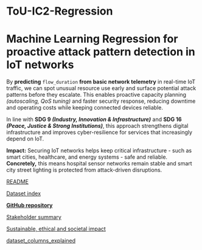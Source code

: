 # ToU-IC2-Regression

# **Machine Learning Regression for proactive attack pattern detection in IoT networks**

By **predicting** `flow_duration` **from basic network telemetry** in real-time IoT traffic, we can spot unusual resource use early and surface potential attack patterns before they escalate. This enables proactive capacity planning *(autoscaling, QoS tuning)* and faster security response, reducing downtime and operating costs while keeping connected devices reliable.

In line with **SDG 9 *(Industry, Innovation & Infrastructure)*** and **SDG 16 *(Peace, Justice & Strong Institutions)***, this approach strengthens digital infrastructure and improves cyber-resilience for services that increasingly depend on IoT.

**Impact:** Securing IoT networks helps keep critical infrastructure - such as smart cities, healthcare, and energy systems - safe and reliable. **Concretely,** this means hospital sensor networks remain stable and smart city street lighting is protected from attack-driven disruptions.

[README](https://www.notion.so/README-25898c6768cd8023b6bfdb582d356dd8?pvs=21)

[Dataset index](https://www.notion.so/Dataset-index-25898c6768cd80579f7dcc23e99f9c7a?pvs=21)

[**GitHub repository**](https://www.notion.so/GitHub-repository-25898c6768cd804981bcc29f8b342330?pvs=21)

[Stakeholder summary](https://www.notion.so/Stakeholder-summary-25898c6768cd8087997ac77af2b84b6b?pvs=21)

[Sustainable, ethical and societal impact](https://www.notion.so/Sustainable-ethical-and-societal-impact-25898c6768cd80378150fd75abe0966a?pvs=21)



[dataset_columns_explained](https://www.notion.so/dataset_columns_explained-25998c6768cd806586dcfb5841b20d6f?pvs=21)


